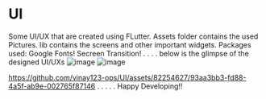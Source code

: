 # UI
Some UI/UX that are created using FLutter.
Assets folder contains the used Pictures. 
lib contains the screens and other important widgets.
Packages used: 
Google Fonts!
Secreen Transition!
.
.
.
.
below is the glimpse of the designed UI/UXs
![image](https://github.com/vinay123-ops/UI/assets/82254627/3a657025-30c6-412e-82b8-f4071c6f93ee)
![image](https://github.com/vinay123-ops/UI/assets/82254627/0b36a4ec-ff6d-4410-9773-980dd0ba1dcb)

https://github.com/vinay123-ops/UI/assets/82254627/93aa3bb3-fd88-4a5f-ab9e-002765f87146
.
.
.
.
.
Happy Developing!!

